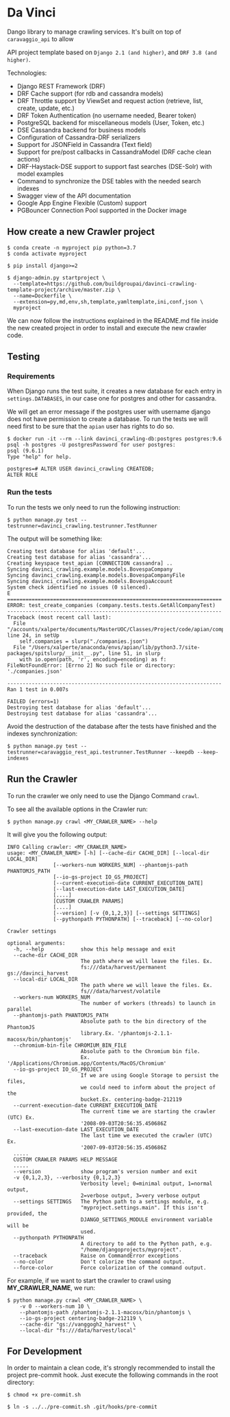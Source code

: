 # Da Vinci

Dango library to manage crawling services. It's built on top of `caravaggio_api` to allow 

API project template based on `Django 2.1 (and higher)`, and `DRF 3.8 (and higher)`.

Technologies:

- Django REST Framework (DRF)
- DRF Cache support (for rdb and cassandra models)
- DRF Throttle support by ViewSet and request action (retrieve, list, create, update, etc.)
- DRF Token Authentication (no username needed, Bearer token)
- PostgreSQL backend for miscellaneous models (User, Token, etc.)
- DSE Cassandra backend for business models
- Configuration of Cassandra-DRF serializers
- Support for JSONField in Cassandra (Text field)
- Support for pre/post callbacks in CassandraModel (DRF cache clean actions)
- DRF-Haystack-DSE support to support fast searches (DSE-Solr) with model examples
- Command to synchronize the DSE tables with the needed search indexes
- Swagger view of the API documentation 
- Google App Engine Flexible (Custom) support
- PGBouncer Connection Pool supported in the Docker image
    

## How create a new Crawler project

```
$ conda create -n myproject pip python=3.7
$ conda activate myproject

$ pip install django>=2

$ django-admin.py startproject \
  --template=https://github.com/buildgroupai/davinci-crawling-template-project/archive/master.zip \
  --name=Dockerfile \
  --extension=py,md,env,sh,template,yamltemplate,ini,conf,json \
  myproject
```

We can now follow the instructions explained in the README.md file inside the new created project in order to install and execute the new crawler code.
    
    
## Testing


### Requirements

When Django runs the test suite, it creates a new database for each entry
 in `settings.DATABASES`, in our case one for postgres and other for cassandra. 

We will get an error message if the postgres user with username django does
 not have permission to create a database. To run the tests we will need first
  to be sure that the `apian` user has rights to do so.
 
 ```
 $ docker run -it --rm --link davinci_crawling-db:postgres postgres:9.6 psql -h postgres -U postgresPassword for user postgres: 
psql (9.6.1)
Type "help" for help.

postgres=# ALTER USER davinci_crawling CREATEDB;
ALTER ROLE
 ```
   
### Run the tests

To run the tests we only need to run the following instruction:

```
$ python manage.py test --testrunner=davinci_crawling.testrunner.TestRunner
```

The output will be something like:

```
Creating test database for alias 'default'...
Creating test database for alias 'cassandra'...
Creating keyspace test_apian [CONNECTION cassandra] ..
Syncing davinci_crawling.example.models.BovespaCompany
Syncing davinci_crawling.example.models.BovespaCompanyFile
Syncing davinci_crawling.example.models.BovespaAccount
System check identified no issues (0 silenced).
E
======================================================================
ERROR: test_create_companies (company.tests.tests.GetAllCompanyTest)
----------------------------------------------------------------------
Traceback (most recent call last):
  File "/accounts/xalperte/documents/MasterUOC/Classes/Project/code/apian/company/tests/tests.py", line 24, in setUp
    self.companies = slurp("./companies.json")
  File "/Users/xalperte/anaconda/envs/apian/lib/python3.7/site-packages/spitslurp/__init__.py", line 51, in slurp
    with io.open(path, 'r', encoding=encoding) as f:
FileNotFoundError: [Errno 2] No such file or directory: './companies.json'

----------------------------------------------------------------------
Ran 1 test in 0.007s

FAILED (errors=1)
Destroying test database for alias 'default'...
Destroying test database for alias 'cassandra'...
```

Avoid the destruction of the database after the tests have finished and the indexes synchronization:

```
$ python manage.py test --testrunner=caravaggio_rest_api.testrunner.TestRunner --keepdb --keep-indexes
```

## Run the Crawler

To run the crawler we only need to use the Django Command `crawl`.

To see all the available options in the Crawler run:

```
$ python manage.py crawl <MY_CRAWLER_NAME> --help
```

It will give you the following output:

```
INFO Calling crawler: <MY_CRAWLER_NAME>
usage: <MY_CRAWLER_NAME> [-h] [--cache-dir CACHE_DIR] [--local-dir LOCAL_DIR]
               [--workers-num WORKERS_NUM] --phantomjs-path PHANTOMJS_PATH
               [--io-gs-project IO_GS_PROJECT]
               [--current-execution-date CURRENT_EXECUTION_DATE]
               [--last-execution-date LAST_EXECUTION_DATE]
               [....]
               [CUSTOM CRAWLER PARAMS]
               [....]
               [--version] [-v {0,1,2,3}] [--settings SETTINGS]
               [--pythonpath PYTHONPATH] [--traceback] [--no-color]

Crawler settings

optional arguments:
  -h, --help            show this help message and exit
  --cache-dir CACHE_DIR
                        The path where we will leave the files. Ex.
                        fs:///data/harvest/permanent gs://davinci_harvest
  --local-dir LOCAL_DIR
                        The path where we will leave the files. Ex.
                        fs///data/harvest/volatile
  --workers-num WORKERS_NUM
                        The number of workers (threads) to launch in parallel
  --phantomjs-path PHANTOMJS_PATH
                        Absolute path to the bin directory of the PhantomJS
                        library.Ex. '/phantomjs-2.1.1-macosx/bin/phantomjs'
  --chromium-bin-file CHROMIUM_BIN_FILE
                        Absolute path to the Chromium bin file.
                        Ex. '/Applications/Chromium.app/Contents/MacOS/Chromium'
  --io-gs-project IO_GS_PROJECT
                        If we are using Google Storage to persist the files,
                        we could need to inform about the project of the
                        bucket.Ex. centering-badge-212119
  --current-execution-date CURRENT_EXECUTION_DATE
                        The current time we are starting the crawler (UTC) Ex.
                        '2008-09-03T20:56:35.450686Z
  --last-execution-date LAST_EXECUTION_DATE
                        The last time we executed the crawler (UTC) Ex.
                        '2007-09-03T20:56:35.450686Z
  .....
  CUSTOM CRAWLER PARAMS HELP MESSAGE
  .....
  --version             show program's version number and exit
  -v {0,1,2,3}, --verbosity {0,1,2,3}
                        Verbosity level; 0=minimal output, 1=normal output,
                        2=verbose output, 3=very verbose output
  --settings SETTINGS   The Python path to a settings module, e.g.
                        "myproject.settings.main". If this isn't provided, the
                        DJANGO_SETTINGS_MODULE environment variable will be
                        used.
  --pythonpath PYTHONPATH
                        A directory to add to the Python path, e.g.
                        "/home/djangoprojects/myproject".
  --traceback           Raise on CommandError exceptions
  --no-color            Don't colorize the command output.
  --force-color         Force colorization of the command output.
```

For example, if we want to start the crawler to crawl using __MY_CRAWLER_NAME__, we run:

```
$ python manage.py crawl <MY_CRAWLER_NAME> \
    -v 0 --workers-num 10 \
    --phantomjs-path /phantomjs-2.1.1-macosx/bin/phantomjs \
    --io-gs-project centering-badge-212119 \
    --cache-dir "gs://vanggogh2_harvest" \
    --local-dir "fs:///data/harvest/local"
```

## For Development
In order to maintain a clean code, it's strongly recommended to install the
project pre-commit hook. Just execute the following commands in the root
directory:

```
$ chmod +x pre-commit.sh

$ ln -s ../../pre-commit.sh .git/hooks/pre-commit
```
